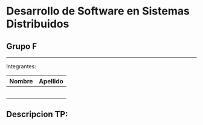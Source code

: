 # Desarrollo de Software en Sistemas Distribuidos

## Grupo F
___

Integrantes:

| Nombre | Apellido |
| ------ | -------- |
|        |          |
|        |          |
|        |          |
|        |          |
|        |          |

## Descripcion TP: